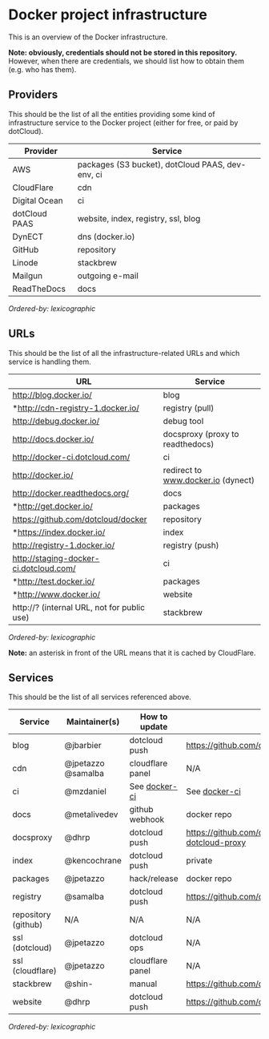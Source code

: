 # Docker project infrastructure

This is an overview of the Docker infrastructure.

**Note: obviously, credentials should not be stored in this repository.**
However, when there are credentials, we should list how to obtain them
(e.g. who has them).


## Providers

This should be the list of all the entities providing some kind of
infrastructure service to the Docker project (either for free,
or paid by dotCloud).


Provider      | Service
--------------|-------------------------------------------------
AWS           | packages (S3 bucket), dotCloud PAAS, dev-env, ci
CloudFlare    | cdn
Digital Ocean | ci
dotCloud PAAS | website, index, registry, ssl, blog
DynECT        | dns (docker.io)            
GitHub        | repository
Linode        | stackbrew
Mailgun       | outgoing e-mail            
ReadTheDocs   | docs

*Ordered-by: lexicographic*


## URLs

This should be the list of all the infrastructure-related URLs
and which service is handling them.

URL                                          | Service
---------------------------------------------|---------------------------------
 http://blog.docker.io/                      | blog
*http://cdn-registry-1.docker.io/            | registry (pull)
 http://debug.docker.io/                     | debug tool
 http://docs.docker.io/                      | docsproxy (proxy to readthedocs)
 http://docker-ci.dotcloud.com/              | ci
 http://docker.io/                           | redirect to www.docker.io (dynect)
 http://docker.readthedocs.org/              | docs
*http://get.docker.io/                       | packages
 https://github.com/dotcloud/docker          | repository
*https://index.docker.io/                    | index
 http://registry-1.docker.io/                | registry (push)
 http://staging-docker-ci.dotcloud.com/      | ci
*http://test.docker.io/                      | packages
*http://www.docker.io/                       | website
 http://? (internal URL, not for public use) | stackbrew

*Ordered-by: lexicographic*

**Note:** an asterisk in front of the URL means that it is cached by CloudFlare.


## Services

This should be the list of all services referenced above.

Service             | Maintainer(s)      | How to update    | Source
--------------------|--------------------|------------------|-------
blog                | @jbarbier          | dotcloud push    | https://github.com/dotcloud/blog.docker.io
cdn                 | @jpetazzo @samalba | cloudflare panel | N/A
ci                  | @mzdaniel          | See [docker-ci]  | See [docker-ci]
docs                | @metalivedev       | github webhook   | docker repo
docsproxy           | @dhrp              | dotcloud push    | https://github.com/dotcloud/docker-docs-dotcloud-proxy
index               | @kencochrane       | dotcloud push    | private
packages            | @jpetazzo          | hack/release     | docker repo
registry            | @samalba           | dotcloud push    | https://github.com/dotcloud/docker-registry
repository (github) | N/A                | N/A              | N/A
ssl (dotcloud)      | @jpetazzo          | dotcloud ops     | N/A
ssl (cloudflare)    | @jpetazzo          | cloudflare panel | N/A
stackbrew           | @shin-             | manual           | https://github.com/dotcloud/stackbrew/stackbrew
website             | @dhrp              | dotcloud push    | https://github.com/dotcloud/www.docker.io

*Ordered-by: lexicographic*


[docker-ci]: docker-ci.rst
